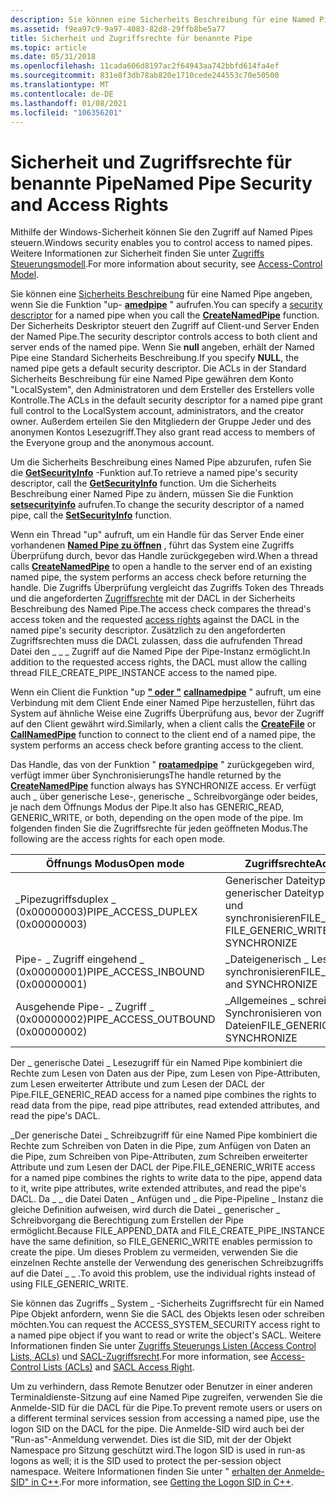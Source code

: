 ```yaml
---
description: Sie können eine Sicherheits Beschreibung für eine Named Pipe angeben, wenn Sie die Funktion "up-amedpipe" aufrufen. Der Sicherheits Deskriptor steuert den Zugriff auf Client-und Server Enden der Named Pipe.
ms.assetid: f9ea97c9-9a97-4083-82d8-29ffb8be5a77
title: Sicherheit und Zugriffsrechte für benannte Pipe
ms.topic: article
ms.date: 05/31/2018
ms.openlocfilehash: 11cada606d8197ac2f64943aa742bbfd614fa4ef
ms.sourcegitcommit: 831e8f3db78ab820e1710cede244553c70e50500
ms.translationtype: MT
ms.contentlocale: de-DE
ms.lasthandoff: 01/08/2021
ms.locfileid: "106356201"
---
```

# <a name="named-pipe-security-and-access-rights"></a><span data-ttu-id="365ac-104">Sicherheit und Zugriffsrechte für benannte Pipe</span><span class="sxs-lookup"><span data-stu-id="365ac-104">Named Pipe Security and Access Rights</span></span>

<span data-ttu-id="365ac-105">Mithilfe der Windows-Sicherheit können Sie den Zugriff auf Named Pipes steuern.</span><span class="sxs-lookup"><span data-stu-id="365ac-105">Windows security enables you to control access to named pipes.</span></span> <span data-ttu-id="365ac-106">Weitere Informationen zur Sicherheit finden Sie unter [Zugriffs Steuerungsmodell](/windows/desktop/SecAuthZ/access-control-model).</span><span class="sxs-lookup"><span data-stu-id="365ac-106">For more information about security, see [Access-Control Model](/windows/desktop/SecAuthZ/access-control-model).</span></span>

<span data-ttu-id="365ac-107">Sie können eine [Sicherheits Beschreibung](/windows/desktop/SecAuthZ/security-descriptors) für eine Named Pipe angeben, wenn Sie die Funktion "up- [**amedpipe**](/windows/desktop/api/Winbase/nf-winbase-createnamedpipea) " aufrufen.</span><span class="sxs-lookup"><span data-stu-id="365ac-107">You can specify a [security descriptor](/windows/desktop/SecAuthZ/security-descriptors) for a named pipe when you call the [**CreateNamedPipe**](/windows/desktop/api/Winbase/nf-winbase-createnamedpipea) function.</span></span> <span data-ttu-id="365ac-108">Der Sicherheits Deskriptor steuert den Zugriff auf Client-und Server Enden der Named Pipe.</span><span class="sxs-lookup"><span data-stu-id="365ac-108">The security descriptor controls access to both client and server ends of the named pipe.</span></span> <span data-ttu-id="365ac-109">Wenn Sie **null** angeben, erhält der Named Pipe eine Standard Sicherheits Beschreibung.</span><span class="sxs-lookup"><span data-stu-id="365ac-109">If you specify **NULL**, the named pipe gets a default security descriptor.</span></span> <span data-ttu-id="365ac-110">Die ACLs in der Standard Sicherheits Beschreibung für eine Named Pipe gewähren dem Konto "LocalSystem", den Administratoren und dem Ersteller des Erstellers volle Kontrolle.</span><span class="sxs-lookup"><span data-stu-id="365ac-110">The ACLs in the default security descriptor for a named pipe grant full control to the LocalSystem account, administrators, and the creator owner.</span></span> <span data-ttu-id="365ac-111">Außerdem erteilen Sie den Mitgliedern der Gruppe Jeder und des anonymen Kontos Lesezugriff.</span><span class="sxs-lookup"><span data-stu-id="365ac-111">They also grant read access to members of the Everyone group and the anonymous account.</span></span>

<span data-ttu-id="365ac-112">Um die Sicherheits Beschreibung eines Named Pipe abzurufen, rufen Sie die [**GetSecurityInfo**](/windows/desktop/api/aclapi/nf-aclapi-getsecurityinfo) -Funktion auf.</span><span class="sxs-lookup"><span data-stu-id="365ac-112">To retrieve a named pipe's security descriptor, call the [**GetSecurityInfo**](/windows/desktop/api/aclapi/nf-aclapi-getsecurityinfo) function.</span></span> <span data-ttu-id="365ac-113">Um die Sicherheits Beschreibung einer Named Pipe zu ändern, müssen Sie die Funktion [**setsecurityinfo**](/windows/desktop/api/aclapi/nf-aclapi-setsecurityinfo) aufrufen.</span><span class="sxs-lookup"><span data-stu-id="365ac-113">To change the security descriptor of a named pipe, call the [**SetSecurityInfo**](/windows/desktop/api/aclapi/nf-aclapi-setsecurityinfo) function.</span></span>

<span data-ttu-id="365ac-114">Wenn ein Thread "up" aufruft, um ein Handle für das Server Ende einer vorhandenen [**Named Pipe zu öffnen**](/windows/desktop/api/Winbase/nf-winbase-createnamedpipea) , führt das System eine Zugriffs Überprüfung durch, bevor das Handle zurückgegeben wird.</span><span class="sxs-lookup"><span data-stu-id="365ac-114">When a thread calls [**CreateNamedPipe**](/windows/desktop/api/Winbase/nf-winbase-createnamedpipea) to open a handle to the server end of an existing named pipe, the system performs an access check before returning the handle.</span></span> <span data-ttu-id="365ac-115">Die Zugriffs Überprüfung vergleicht das Zugriffs Token des Threads und die angeforderten [Zugriffsrechte](/windows/desktop/SecAuthZ/access-rights-and-access-masks) mit der DACL in der Sicherheits Beschreibung des Named Pipe.</span><span class="sxs-lookup"><span data-stu-id="365ac-115">The access check compares the thread's access token and the requested [access rights](/windows/desktop/SecAuthZ/access-rights-and-access-masks) against the DACL in the named pipe's security descriptor.</span></span> <span data-ttu-id="365ac-116">Zusätzlich zu den angeforderten Zugriffsrechten muss die DACL zulassen, dass die aufrufenden Thread Datei den \_ \_ \_ Zugriff auf die Named Pipe der Pipe-Instanz ermöglicht.</span><span class="sxs-lookup"><span data-stu-id="365ac-116">In addition to the requested access rights, the DACL must allow the calling thread FILE\_CREATE\_PIPE\_INSTANCE access to the named pipe.</span></span>

<span data-ttu-id="365ac-117">Wenn ein Client die Funktion "up [**" oder "**](/windows/desktop/api/fileapi/nf-fileapi-createfilea) [**callnamedpipe**](/windows/desktop/api/Winbase/nf-winbase-callnamedpipea) " aufruft, um eine Verbindung mit dem Client Ende einer Named Pipe herzustellen, führt das System auf ähnliche Weise eine Zugriffs Überprüfung aus, bevor der Zugriff auf den Client gewährt wird.</span><span class="sxs-lookup"><span data-stu-id="365ac-117">Similarly, when a client calls the [**CreateFile**](/windows/desktop/api/fileapi/nf-fileapi-createfilea) or [**CallNamedPipe**](/windows/desktop/api/Winbase/nf-winbase-callnamedpipea) function to connect to the client end of a named pipe, the system performs an access check before granting access to the client.</span></span>

<span data-ttu-id="365ac-118">Das Handle, das von der Funktion " [**roatamedpipe**](/windows/desktop/api/Winbase/nf-winbase-createnamedpipea) " zurückgegeben wird, verfügt immer über Synchronisierungs</span><span class="sxs-lookup"><span data-stu-id="365ac-118">The handle returned by the [**CreateNamedPipe**](/windows/desktop/api/Winbase/nf-winbase-createnamedpipea) function always has SYNCHRONIZE access.</span></span> <span data-ttu-id="365ac-119">Er verfügt auch \_ über generische Lese-, generische \_ Schreibvorgänge oder beides, je nach dem Öffnungs Modus der Pipe.</span><span class="sxs-lookup"><span data-stu-id="365ac-119">It also has GENERIC\_READ, GENERIC\_WRITE, or both, depending on the open mode of the pipe.</span></span> <span data-ttu-id="365ac-120">Im folgenden finden Sie die Zugriffsrechte für jeden geöffneten Modus.</span><span class="sxs-lookup"><span data-stu-id="365ac-120">The following are the access rights for each open mode.</span></span>



| <span data-ttu-id="365ac-121">Öffnungs Modus</span><span class="sxs-lookup"><span data-stu-id="365ac-121">Open mode</span></span>                           | <span data-ttu-id="365ac-122">Zugriffsrechte</span><span class="sxs-lookup"><span data-stu-id="365ac-122">Access rights</span></span>                                              |
|-------------------------------------|------------------------------------------------------------|
| <span data-ttu-id="365ac-123">\_Pipezugriffsduplex \_ (0x00000003)</span><span class="sxs-lookup"><span data-stu-id="365ac-123">PIPE\_ACCESS\_DUPLEX (0x00000003)</span></span>   | <span data-ttu-id="365ac-124">Generischer Dateityp \_ \_ lesen, generischer Dateityp \_ \_ schreiben und synchronisieren</span><span class="sxs-lookup"><span data-stu-id="365ac-124">FILE\_GENERIC\_READ, FILE\_GENERIC\_WRITE, and SYNCHRONIZE</span></span> |
| <span data-ttu-id="365ac-125">Pipe- \_ Zugriff eingehend \_ (0x00000001)</span><span class="sxs-lookup"><span data-stu-id="365ac-125">PIPE\_ACCESS\_INBOUND (0x00000001)</span></span>  | <span data-ttu-id="365ac-126">\_Dateigenerisch \_ Lesen und synchronisieren</span><span class="sxs-lookup"><span data-stu-id="365ac-126">FILE\_GENERIC\_READ and SYNCHRONIZE</span></span>                        |
| <span data-ttu-id="365ac-127">Ausgehende Pipe- \_ Zugriff \_ (0x00000002)</span><span class="sxs-lookup"><span data-stu-id="365ac-127">PIPE\_ACCESS\_OUTBOUND (0x00000002)</span></span> | <span data-ttu-id="365ac-128">\_Allgemeines \_ schreiben und Synchronisieren von Dateien</span><span class="sxs-lookup"><span data-stu-id="365ac-128">FILE\_GENERIC\_WRITE and SYNCHRONIZE</span></span>                       |



 

<span data-ttu-id="365ac-129">Der \_ generische Datei \_ Lesezugriff für ein Named Pipe kombiniert die Rechte zum Lesen von Daten aus der Pipe, zum Lesen von Pipe-Attributen, zum Lesen erweiterter Attribute und zum Lesen der DACL der Pipe.</span><span class="sxs-lookup"><span data-stu-id="365ac-129">FILE\_GENERIC\_READ access for a named pipe combines the rights to read data from the pipe, read pipe attributes, read extended attributes, and read the pipe's DACL.</span></span>

<span data-ttu-id="365ac-130">\_Der generische Datei \_ Schreibzugriff für eine Named Pipe kombiniert die Rechte zum Schreiben von Daten in die Pipe, zum Anfügen von Daten an die Pipe, zum Schreiben von Pipe-Attributen, zum Schreiben erweiterter Attribute und zum Lesen der DACL der Pipe.</span><span class="sxs-lookup"><span data-stu-id="365ac-130">FILE\_GENERIC\_WRITE access for a named pipe combines the rights to write data to the pipe, append data to it, write pipe attributes, write extended attributes, and read the pipe's DACL.</span></span> <span data-ttu-id="365ac-131">Da \_ \_ die Datei Daten \_ Anfügen und \_ die Pipe-Pipeline \_ Instanz die gleiche Definition aufweisen, wird durch die Datei \_ generischer \_ Schreibvorgang die Berechtigung zum Erstellen der Pipe ermöglicht.</span><span class="sxs-lookup"><span data-stu-id="365ac-131">Because FILE\_APPEND\_DATA and FILE\_CREATE\_PIPE\_INSTANCE have the same definition, so FILE\_GENERIC\_WRITE enables permission to create the pipe.</span></span> <span data-ttu-id="365ac-132">Um dieses Problem zu vermeiden, verwenden Sie die einzelnen Rechte anstelle der Verwendung des generischen Schreibzugriffs auf die Datei \_ \_ .</span><span class="sxs-lookup"><span data-stu-id="365ac-132">To avoid this problem, use the individual rights instead of using FILE\_GENERIC\_WRITE.</span></span>

<span data-ttu-id="365ac-133">Sie können das Zugriffs \_ System \_ -Sicherheits Zugriffsrecht für ein Named Pipe Objekt anfordern, wenn Sie die SACL des Objekts lesen oder schreiben möchten.</span><span class="sxs-lookup"><span data-stu-id="365ac-133">You can request the ACCESS\_SYSTEM\_SECURITY access right to a named pipe object if you want to read or write the object's SACL.</span></span> <span data-ttu-id="365ac-134">Weitere Informationen finden Sie unter [Zugriffs Steuerungs Listen (Access Control Lists, ACLs)](/windows/desktop/SecAuthZ/access-control-lists) und [SACL-Zugriffsrecht](/windows/desktop/SecAuthZ/sacl-access-right).</span><span class="sxs-lookup"><span data-stu-id="365ac-134">For more information, see [Access-Control Lists (ACLs)](/windows/desktop/SecAuthZ/access-control-lists) and [SACL Access Right](/windows/desktop/SecAuthZ/sacl-access-right).</span></span>

<span data-ttu-id="365ac-135">Um zu verhindern, dass Remote Benutzer oder Benutzer in einer anderen Terminaldienste-Sitzung auf eine Named Pipe zugreifen, verwenden Sie die Anmelde-SID für die DACL für die Pipe.</span><span class="sxs-lookup"><span data-stu-id="365ac-135">To prevent remote users or users on a different terminal services session from accessing a named pipe, use the logon SID on the DACL for the pipe.</span></span> <span data-ttu-id="365ac-136">Die Anmelde-SID wird auch bei der "Run-as"-Anmeldung verwendet. Dies ist die SID, mit der der Objekt Namespace pro Sitzung geschützt wird.</span><span class="sxs-lookup"><span data-stu-id="365ac-136">The logon SID is used in run-as logons as well; it is the SID used to protect the per-session object namespace.</span></span> <span data-ttu-id="365ac-137">Weitere Informationen finden Sie unter " [erhalten der Anmelde-SID" in C++](/previous-versions//aa446670(v=vs.85)).</span><span class="sxs-lookup"><span data-stu-id="365ac-137">For more information, see [Getting the Logon SID in C++](/previous-versions//aa446670(v=vs.85)).</span></span>

 

 
